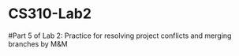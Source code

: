 # CS310-Lab2
#Part 5 of Lab 2: Practice for resolving project conflicts and merging branches by M&M
#
